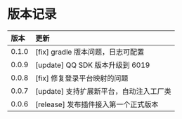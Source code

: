 

# 版本记录


|版本|更新|
|:--|:--|
|0.1.0| [fix] gradle 版本问题，日志可配置 |
|0.0.9| [update] QQ SDK 版本升级到 6019 |
|0.0.8| [fix] 修复登录平台映射的问题   |
|0.0.7| [update] 支持扩展新平台，自动注入工厂类  | 
|0.0.6| [release] 发布插件接入第一个正式版本    |